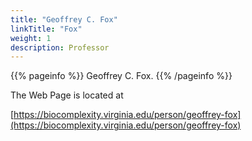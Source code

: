 ```yaml
---
title: "Geoffrey C. Fox"
linkTitle: "Fox"
weight: 1
description: Professor
---
```


{{% pageinfo %}}
Geoffrey C. Fox.
{{% /pageinfo %}}

The Web Page is located at

[https://biocomplexity.virginia.edu/person/geoffrey-fox](https://biocomplexity.virginia.edu/person/geoffrey-fox)
